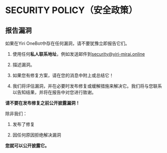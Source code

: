 # SECURITY POLICY（安全政策）

## 报告漏洞

如果在Yiri OneBot中存在任何漏洞，请不要犹豫立即报告它们。

1. 使用任何**私人联系地址**，例如发送邮件到[security@yiri-mirai.online](mailto:security@yiri-mirai.online)

2. 描述漏洞。

3. 如果您有修复方案，请在您的消息中附上或总结它！

4. 我们将评估漏洞，并在必要时发布修复或缓解措施来解决它。我们将与您联系以告知结果，并将在报告中对您进行致谢。

**请不要在发布修复之前公开披露漏洞！**

除非我们：

1. 发布了修复

2. 因任何原因拒绝解决漏洞

**您就可以公开披露它。**
